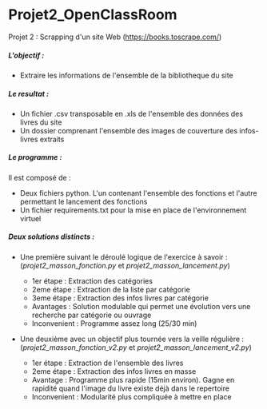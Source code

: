 # Projet2_OpenClassRoom
Projet 2 : Scrapping d'un site Web (https://books.toscrape.com/)

##### L'objectif :
- Extraire les informations de l'ensemble de la bibliotheque du site

##### Le resultat :
- Un fichier .csv transposable en .xls de l'ensemble des données des livres du site
- Un dossier comprenant l'ensemble des images de couverture des infos-livres extraits

##### Le programme :
Il est composé de :
- Deux fichiers python. L'un contenant l'ensemble des fonctions et l'autre permettant le lancement des fonctions
- Un fichier requirements.txt pour la mise en place de l'environnement virtuel

##### Deux solutions distincts :
- Une première suivant le déroulé logique de l'exercice à savoir :
(*projet2_masson_fonction.py* et *projet2_masson_lancement.py*)
  - 1er étape    : Extraction des catégories
  - 2eme étape   : Extraction de la liste par catégorie
  - 3eme étape   : Extraction des infos livres par catégorie
  - Avantages    : Solution modulable qui permet une évolution vers une recherche par catégorie ou ouvrage
  - Inconvenient : Programme assez long (25/30 min)
  
- Une deuxième avec un objectif plus tournée vers la veille régulière :
(*projet2_masson_fonction_v2.py* et *projet2_masson_lancement_v2.py*)
  - 1er étape    : Extraction de l'ensemble des livres
  - 2eme étape   : Extraction des infos livres en masse
  - Avantage     : Programme plus rapide (15min environ). Gagne en rapidité quand l'image du livre existe déjà dans le repertoire
  - Inconvenient : Modularité plus compliquée à mettre en place

